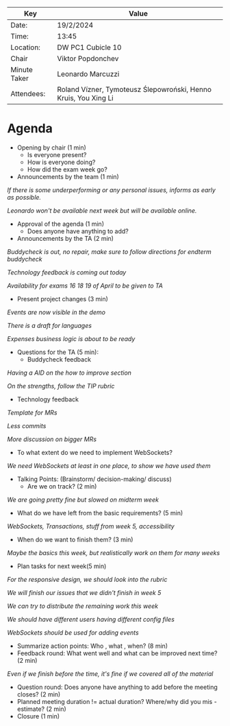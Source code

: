 | Key          | Value                                                           |
|--------------|-----------------------------------------------------------------|
| Date:        | 19/2/2024                                                       |
| Time:        | 13:45                                                           |
| Location:    | DW PC1 Cubicle 10                                               |
| Chair        | Viktor Popdonchev                                               |
| Minute Taker | Leonardo Marcuzzi                                               |
| Attendees:   | Roland Vízner, Tymoteusz Ślepowroński, Henno Kruis, You Xing Li |

# Agenda
- Opening by chair (1 min)
    - Is everyone present?
    - How is everyone doing?
    - How did the exam week go?
- Announcements by the team (1 min)

_If there is some underperforming or any personal issues, informs as early as possible._

_Leonardo won't be available next week but will be available online._

- Approval of the agenda (1 min)
    - Does anyone have anything to add?
- Announcements by the TA (2 min)

_Buddycheck is out, no repair, make sure to follow directions for endterm buddycheck_

_Technology feedback is coming out today_

_Availability for exams 16 18 19 of April to be given to TA_

- Present project changes (3 min)

_Events are now visible in the demo_

_There is a draft for languages_

_Expenses business logic is about to be ready_

- Questions for the TA (5 min):
    - Buddycheck feedback

_Having a AID on the how to improve section_

_On the strengths, follow the TIP rubric_

- Technology feedback

_Template for MRs_

_Less commits_

_More discussion on bigger MRs_

- To what extent do we need to implement WebSockets?

_We need WebSockets at least in one place, to show we have used them_

- Talking Points: (Brainstorm/ decision-making/ discuss)
    - Are we on track? (2 min)

_We are going pretty fine but slowed on midterm week_

- What do we have left from the basic requirements? (5 min)

_WebSockets, Transactions, stuff from week 5, accessibility_  

- When do we want to finish them? (3 min)

_Maybe the basics this week, but realistically work on them for many weeks_  

- Plan tasks for next week(5 min)

_For the responsive design, we should look into the rubric_

_We will finish our issues that we didn't finish in week 5_

_We can try to distribute the remaining work this week_

_We should have different users having different config files_

_WebSockets should be used for adding events_

- Summarize action points: Who , what , when? (8 min)
- Feedback round: What went well and what can be improved next time? (2 min)

_Even if we finish before the time, it's fine if we covered all of the material_

- Question round: Does anyone have anything to add before the meeting closes? (2 min)
- Planned meeting duration != actual duration? Where/why did you mis -estimate? (2 min)
- Closure (1 min)